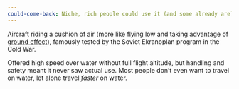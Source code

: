 ```yaml
---
could-come-back: Niche, rich people could use it (and some already are)
---
```

Aircraft riding a cushion of air (more like flying low and taking advantage of [ground effect](https://en.wikipedia.org/wiki/Ground_effect_(aerodynamics))), famously tested by the Soviet Ekranoplan program in the Cold War.

Offered high speed over water without full flight altitude, but handling and safety meant it never saw actual use. Most people don’t even want to travel on water, let alone travel *faster* on water.